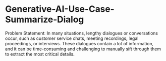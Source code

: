 # Generative-AI-Use-Case-Summarize-Dialog
Problem Statement:
In many situations, lengthy dialogues or conversations occur, such as customer service chats, meeting recordings, legal proceedings, or interviews.
These dialogues contain a lot of information, and it can be time-consuming and challenging to manually sift through them to extract the most critical details.
